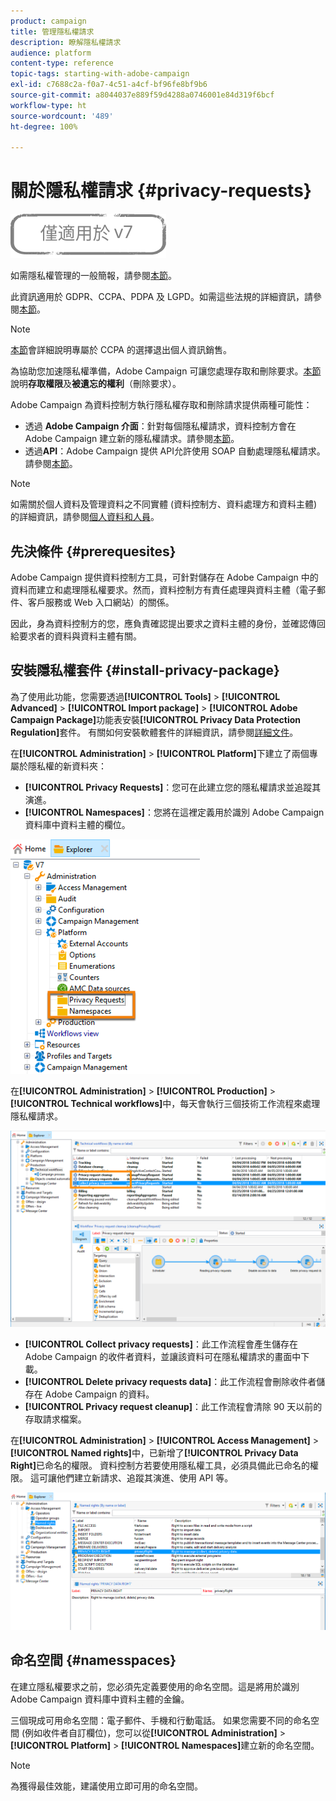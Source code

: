 ```yaml
---
product: campaign
title: 管理隱私權請求
description: 瞭解隱私權請求
audience: platform
content-type: reference
topic-tags: starting-with-adobe-campaign
exl-id: c7688c2a-f0a7-4c51-a4cf-bf96fe8bf9b6
source-git-commit: a8044037e889f59d4288a0746001e84d319f6bcf
workflow-type: ht
source-wordcount: '489'
ht-degree: 100%

---
```


# 關於隱私權請求 {#privacy-requests}

![](../../assets/v7-only.svg)

如需隱私權管理的一般簡報，請參閱[本節](privacy-management.md)。

此資訊適用於 GDPR、CCPA、PDPA 及 LGPD。如需這些法規的詳細資訊，請參閱[本節](privacy-management.md#privacy-management-regulations)。

>[!NOTE]
>
>[本節](#sale-of-personal-information-ccpa)會詳細說明專屬於 CCPA 的選擇退出個人資訊銷售。

<!--Installation procedures described in this document are applicable starting Campaign Classic 18.4 (build 8931+). If you are running on a previous version, refer to this [technote](https://helpx.adobe.com/campaign/kb/how-to-install-gdpr-package-on-legacy-versions.html).-->

為協助您加速隱私權準備，Adobe Campaign 可讓您處理存取和刪除要求。[本節](privacy-management.md#right-access-forgotten)說明&#x200B;**存取權限**&#x200B;及&#x200B;**被遺忘的權利**（刪除要求）。

Adobe Campaign 為資料控制方執行隱私權存取和刪除請求提供兩種可能性：

* 透過 **Adobe Campaign 介面**：針對每個隱私權請求，資料控制方會在 Adobe Campaign 建立新的隱私權請求。請參閱[本節](privacy-requests-ui.md)。
* 透過&#x200B;**API**：Adobe Campaign 提供 API允許使用 SOAP 自動處理隱私權請求。請參閱[本節](privacy-requests-api.md)。

>[!NOTE]
>
>如需關於個人資料及管理資料之不同實體 (資料控制方、資料處理方和資料主體) 的詳細資訊，請參閱[個人資料和人員](privacy-and-recommendations.md#personal-data)。

## 先決條件 {#prerequesites}

Adobe Campaign 提供資料控制方工具，可針對儲存在 Adobe Campaign 中的資料而建立和處理隱私權要求。然而，資料控制方有責任處理與資料主體（電子郵件、客戶服務或 Web 入口網站）的關係。

因此，身為資料控制方的您，應負責確認提出要求之資料主體的身份，並確認傳回給要求者的資料與資料主體有關。

## 安裝隱私權套件 {#install-privacy-package}

為了使用此功能，您需要透過&#x200B;**[!UICONTROL Tools]** > **[!UICONTROL Advanced]** > **[!UICONTROL Import package]** > **[!UICONTROL Adobe Campaign Package]**&#x200B;功能表安裝&#x200B;**[!UICONTROL Privacy Data Protection Regulation]**&#x200B;套件。 有關如何安裝軟體套件的詳細資訊，請參閱[詳細文件](../../installation/using/installing-campaign-standard-packages.md)。

在&#x200B;**[!UICONTROL Administration]** > **[!UICONTROL Platform]**&#x200B;下建立了兩個專屬於隱私權的新資料夾：

* **[!UICONTROL Privacy Requests]**：您可在此建立您的隱私權請求並追蹤其演進。
* **[!UICONTROL Namespaces]**：您將在這裡定義用於識別 Adobe Campaign 資料庫中資料主體的欄位。

![](assets/privacy-folders.png)

在&#x200B;**[!UICONTROL Administration]** > **[!UICONTROL Production]** > **[!UICONTROL Technical workflows]**&#x200B;中，每天會執行三個技術工作流程來處理隱私權請求。

![](assets/privacy-workflows.png)

* **[!UICONTROL Collect privacy requests]**：此工作流程會產生儲存在 Adobe Campaign 的收件者資料，並讓該資料可在隱私權請求的畫面中下載。
* **[!UICONTROL Delete privacy requests data]**：此工作流程會刪除收件者儲存在 Adobe Campaign 的資料。
* **[!UICONTROL Privacy request cleanup]**：此工作流程會清除 90 天以前的存取請求檔案。

在&#x200B;**[!UICONTROL Administration]** > **[!UICONTROL Access Management]** > **[!UICONTROL Named rights]**&#x200B;中，已新增了&#x200B;**[!UICONTROL Privacy Data Right]**&#x200B;已命名的權限。 資料控制方若要使用隱私權工具，必須具備此已命名的權限。 這可讓他們建立新請求、追蹤其演進、使用 API 等。

![](assets/privacy-right.png)

## 命名空間 {#namesspaces}

在建立隱私權要求之前，您必須先定義要使用的命名空間。這是將用於識別 Adobe Campaign 資料庫中資料主體的金鑰。

三個現成可用命名空間：電子郵件、手機和行動電話。 如果您需要不同的命名空間 (例如收件者自訂欄位)，您可以從&#x200B;**[!UICONTROL Administration]** > **[!UICONTROL Platform]** > **[!UICONTROL Namespaces]**&#x200B;建立新的命名空間。

>[!NOTE]
>
>為獲得最佳效能，建議使用立即可用的命名空間。
